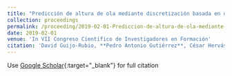 ```yaml
---
title: "Predicción de altura de ola mediante discretización basada en distribuciones utilizando clasificación ordinal"
collection: proceedings
permalink: /proceeding/2019-02-01-Prediccion-de-altura-de-ola-mediante-discretizacion-basada-en-distribuciones-utilizando-clasificacio
date: 2019-02-01
venue: 'In VII Congreso Cientı́fico de Investigadores en Formación'
citation: 'David Guijo-Rubio, **Pedro Antonio Gutiérrez**, César Hervás-Martínez, &quot;Predicción de altura de ola mediante discretización basada en distribuciones utilizando clasificación ordinal.&quot; In VII Congreso Cientı́fico de Investigadores en Formación, Creando Redes Doctorales Vol. VII: Investiga y Comunica, Vol. III, 2019, Córdoba, Spain, pp.641--644.'
---
```

Use [Google Scholar](https://scholar.google.com/scholar?q=Prediccion+de+altura+de+ola+mediante+discretizacion+basada+en+distribuciones+utilizando+clasificacion+ordinal){:target="_blank"} for full citation